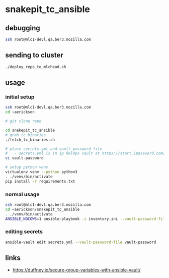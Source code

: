 # snakepit_tc_ansible

## debugging

```bash
ssh root@mlc1-devl.qa.ber3.mozilla.com
```

## sending to cluster

```bash
./deploy_repo_to_mlchead.sh
```

## usage

### initial setup

```bash
ssh root@mlc1-devl.qa.ber3.mozilla.com
cd ~aerickson

# git clone repo

cd snakepit_tc_ansible
# grab tc binaries
./fetch_tc_binaries.sh

# place secrets.yml and vault-password file
#   - secrets.yml is in 1p RelOps vault at https://start.1password.com/open/i?a=NBK7D7DZW5BBBFYVCOK55GXMOE&v=ioli2lam7ekxzqw27oejuds6cu&i=64e3yhj2ddlqtui5cutpsezvza&h=mozilla.1password.com
vi vault-password

# setup python venv
virtualenv venv --python python3
. ./venv/bin/activate
pip install -r requirements.txt
```

### normal usage

```bash
ssh root@mlc1-devl.qa.ber3.mozilla.com
cd ~aerickson/snakepit_tc_ansible
. ./venv/bin/activate
ANSIBLE_NOCOWS=1 ansible-playbook -i inventory.ini --vault-password-file=vault-password snakepit_tc_workers.yml
```

### editing secrets

```bash
ansible-vault edit secrets.yml --vault-password-file vault-password
```

## links

- https://duffney.io/secure-group-variables-with-ansible-vault/
